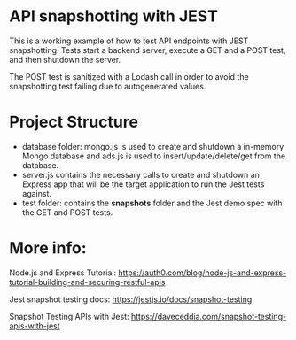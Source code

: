 # API snapshotting with JEST

This is a working example of how to test API endpoints with JEST snapshotting. Tests start a backend server, execute a GET and a POST test, and then shutdown the server.

The POST test is sanitized with a Lodash call  in order to avoid the snapshotting test failing due to autogenerated values.

# Project Structure
- database folder: mongo.js is used to create and shutdown a in-memory Mongo database and ads.js is used to insert/update/delete/get from the database.
- server.js contains the necessary calls to create and shutdown an Express app that will be the target application to run the Jest tests against.
- test folder: contains the __snapshots__ folder and the Jest demo spec with the GET and POST tests.

# More info:
Node.js and Express Tutorial: https://auth0.com/blog/node-js-and-express-tutorial-building-and-securing-restful-apis

Jest snapshot testing docs: https://jestjs.io/docs/snapshot-testing

Snapshot Testing APIs with Jest: https://daveceddia.com/snapshot-testing-apis-with-jest
